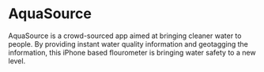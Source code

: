 # AquaSource

AquaSource is a crowd-sourced app aimed at bringing cleaner water to people. By providing instant water quality information and geotagging the information, this iPhone based flourometer is bringing water safety to a new level. 
